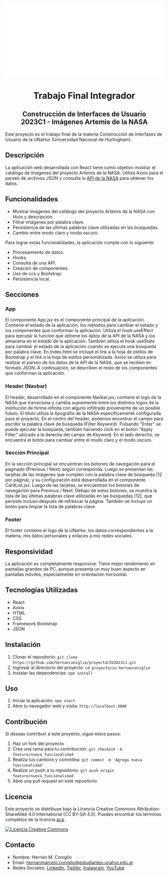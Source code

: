 ![Logo de UNaHur](src/components/img/UNAHUR-logo.png)

# <center>Trabajo Final Integrador</center>
## <center>Construcción de Interfaces de Usuario</center><center>2023C1 - Imágenes Artemis de la NASA</center>

Este proyecto es el trabajo final de la materia Construcción de Interfases de Usuario de la UNaHur (Universidad Nacional de Hurlingham).

## Descripción

La aplicación web desarrollada con React tiene como objetivo mostrar el catálogo de imágenes del proyecto Artemis de la NASA. Utiliza Axios para el parseo de archivos JSON y consulta la [API de la NASA](https://images.nasa.gov/docs/images.nasa.gov_api_docs.pdf) para obtener los datos.

## Funcionalidades

- Mostrar imágenes del catálogo del proyecto Artemis de la NASA con título y descripción.
- Filtrar imágenes por palabra clave.
- Persistencia de las últimas palabras clave utilizadas en las búsquedas.
- Cambio entre modo claro y modo oscuro.

Para lograr estas funcionalidades, la aplicación comple con lo siguiente:
- Procesamiento de datos.
- Hooks.
- Consulta de una API.
- Creación de componentes.
- Uso de ccs y Bootstrap.
- Persistencia local.

## Secciones

### App

El componente App.jsx es el componente principal de la aplicación. Contiene el estado de la aplicación, los métodos para cambiar el estado y los componentes que conforman la aplicación. Utiliza el hook useEffect para ejecutar la función que obtiene los datos de la API de la NASA y los almacena en el estado de la aplicación. También utiliza el hook useState para cambiar el estado de la aplicación cuando se ejecuta una búsqueda por palabra clave. 
En Index.html se incluye el link a la hoja de estilos de Bootstrap y el link a la hoja de estilos personalizada.
Axios se utiliza para realizar el parseo de los datos de la API de la NASA, que se reciben en formato JSON.
A continuación, se describen el resto de los componentes que conforman la aplicación.

### Header (Navbar)

El header, desarrollado en el componente Navbar.jsx, contiene el logo de la NASA que transiciona y cambia suavemente entre los distintos logos de la institución de forma infinita con alguno infiltrado proveniente de un posible futuro. El título utiliza la tipografía de la NASA específicamente configurada para el proyecto. 
En el centro del header, podemos encontrar el campo para escribir la palabra clave de búsqueda (Filter Keyword). Pulsando "Enter" se puede ejecutar la búsqueda, también haciendo click en el botón "Apply Filter" ubicado a la derecha del campo de Keyword. En el lado derecho, se encuentra el botón para cambiar entre el modo claro y el modo oscuro.

### Sección Principal

En la sección principal se encuentran los botones de navegación para el paginado (Previous / Next) según corresponda. Luego se presentan las tarjetas de las imágenes que cumplen con la palabra clave de búsqueda (12 por página), y su configuración está desarrollada en el componente CardList.jsx. Luego de las tarjetas, se encuentran los botones de navegación para Previous / Next. Debajo de estos botones, se muestra la lista de las últimas palabras clave utilizadas en las búsquedas (12), que persiste incluso después de refrescar la página. También se incluye un botón para limpiar la lista de palabras clave.

### Footer

El footer contiene el logo de la UNaHur, los datos correspondientes a la materia, mis datos personales y enlaces a mis redes sociales.

## Responsividad

La aplicación es completamente responsive. Tiene mejor rendimiento en pantallas grandes de PC, aunque presenta un muy buen aspecto en pantallas móviles, especialmente en orientación horizontal.

## Tecnologías Utilizadas

- React
- Axios
- HTML
- CSS
- Framework Bootstrap
- JSON

## Instalación

1. Clonar el repositorio: `git clone https://github.com/hernanconiglio/proyectoCIU2023c1.git`
2. Ingresar al directorio del proyecto: `cd proyectociu-hernanconiglio`
3. Instalar las dependencias: `npm install`

## Uso

1. Iniciar la aplicación: `npm start`
2. Abre tu navegador web y visita: `http://localhost:3000`

## Contribución

Si deseas contribuir a este proyecto, sigue estos pasos:

1. Haz un fork del proyecto
2. Crea una rama para tu contribución: `git checkout -b feature/nueva_funcionalidad`
3. Realiza tus cambios y commitea: `git commit -m 'Agrega nueva funcionalidad'`
4. Realiza un push a tu repositorio: `git push origin feature/nueva_funcionalidad`
5. Abre una pull request en este repositorio

## Licencia

Este proyecto se distribuye bajo la Licencia Creative Commons Attribution-ShareAlike 4.0 International (CC BY-SA 4.0). Puedes encontrar los términos completos de la licencia [acá]([enlace-a-licencia](https://creativecommons.org/licenses/by-sa/4.0/)).

<a rel="license" href="enlace-a-licencia"><img alt="Licencia Creative Commons" style="border-width:0" src="https://i.creativecommons.org/l/by-sa/4.0/88x31.png" /></a>


## Contacto

- Nombre: Hernán M. Coniglio
- Email: hernanmarcelo.coniglio@estudiantes.unahur.edu.ar
- Redes Sociales: [LinkedIn](https://www.linkedin.com/in/hernan-coniglio/), [Twitter](https://www.twitter.com/HMConiglio), [Instagram](https://www.instagram.com/hernan.coniglio/), [YouTube](https://www.youtube.com/channel/UCQj9OjkVPHLFrpZIS4dWYyQ)
